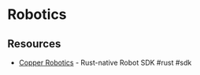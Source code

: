 # Robotics

## Resources

- [Copper Robotics](https://www.copper-robotics.com) - Rust-native Robot SDK #rust #sdk
